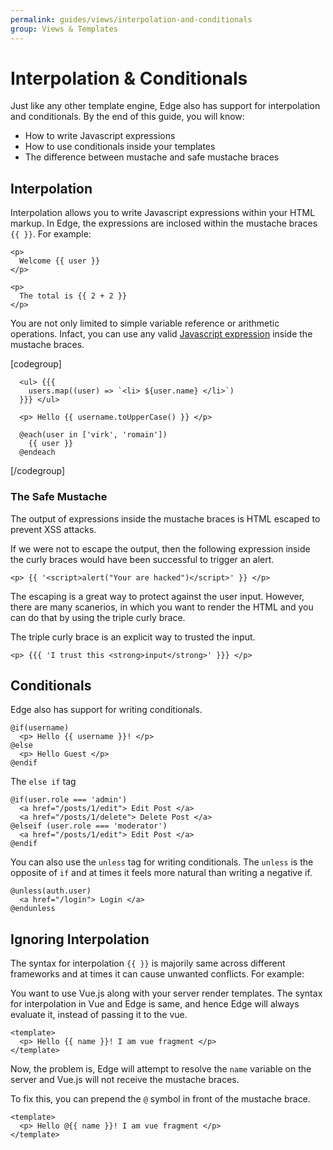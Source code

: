 ```yaml
---
permalink: guides/views/interpolation-and-conditionals
group: Views & Templates
---
```


# Interpolation & Conditionals
Just like any other template engine, Edge also has support for interpolation and conditionals. By the end of this guide, you will know:

- How to write Javascript expressions
- How to use conditionals inside your templates
- The difference between mustache and safe mustache braces

## Interpolation
Interpolation allows you to write Javascript expressions within your HTML markup. In Edge, the expressions are inclosed within the mustache braces `{{ }}`. For example:

```edge
<p>
  Welcome {{ user }}
</p>

<p>
  The total is {{ 2 + 2 }}
</p>
```

You are not only limited to simple variable reference or arithmetic operations. Infact, you can use any valid [Javascript expression](https://developer.mozilla.org/en-US/docs/Web/JavaScript/Guide/Expressions_and_Operators#Expressions) inside the mustache braces.

[codegroup]
```edge{}{Array.Map}
  <ul> {{{
    users.map((user) => `<li> ${user.name} </li>`)
  }}} </ul>
```

```edge{}{Function calls}
  <p> Hello {{ username.toUpperCase() }} </p>
```

```edge{}{Inline Arrays}
  @each(user in ['virk', 'romain'])
    {{ user }}
  @endeach
```
[/codegroup]

### The Safe Mustache
The output of expressions inside the mustache braces is HTML escaped to prevent XSS attacks.

If we were not to escape the output, then the following expression inside the curly braces would have been successful to trigger an alert.

```edge
<p> {{ '<script>alert("Your are hacked")</script>' }} </p>
```

The escaping is a great way to protect against the user input. However, there are many scanerios, in which you want to render the HTML and you can do that by using the triple curly brace.

The triple curly brace is an explicit way to trusted the input.

```edge
<p> {{{ 'I trust this <strong>input</strong>' }}} </p>
```

## Conditionals
Edge also has support for writing conditionals.

```edge
@if(username)
  <p> Hello {{ username }}! </p>
@else
  <p> Hello Guest </p>
@endif
```

The `else if` tag

```edge
@if(user.role === 'admin')
  <a href="/posts/1/edit"> Edit Post </a>
  <a href="/posts/1/delete"> Delete Post </a>
@elseif (user.role === 'moderator')
  <a href="/posts/1/edit"> Edit Post </a>
@endif
```

You can also use the `unless` tag for writing conditionals. The `unless` is the opposite of `if` and at times it feels more natural than writing a negative if.

```edge
@unless(auth.user)
  <a href="/login"> Login </a>
@endunless
```

## Ignoring Interpolation
The syntax for interpolation `{{ }}` is majorily same across different frameworks and at times it can cause unwanted conflicts. For example: 

You want to use Vue.js along with your server render templates. The syntax for interpolation in Vue and Edge is same, and hence Edge will always evaluate it, instead of passing it to the vue.

```edge
<template>
  <p> Hello {{ name }}! I am vue fragment </p>
</template>
```

Now, the problem is, Edge will attempt to resolve the `name` variable on the server and Vue.js will not receive the mustache braces.

To fix this, you can prepend the `@` symbol in front of the mustache brace.

```edge
<template>
  <p> Hello @{{ name }}! I am vue fragment </p>
</template>
```
